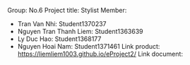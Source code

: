 Group: No.6
Project title: Stylist
Member:
 - Tran Van Nhi: Student1370237
 - Nguyen Tran Thanh Liem: Student1363639
 - Ly Duc Hao: Student1368177
 - Nguyen Hoai Nam: Student1371461
Link product: https://liemliem1003.github.io/eProject2/
Link document: 
